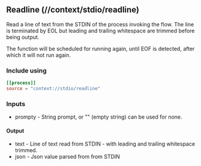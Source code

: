 ## Readline (//context/stdio/readline)
Read a line of text from the STDIN of the process invoking the flow. The line is terminated by EOL
but leading and trailing whitespace are trimmed before being output.

The function will be scheduled for running again, until EOF is detected, after which it will not run
again.

### Include using
```toml
[[process]]
source = "context://stdio/readline"
```

### Inputs
* prompty - String prompt, or "" (empty string) can be used for none.


#### Output
* text - Line of text read from STDIN - with leading and trailing whitespace trimmed.
* json - Json value parsed from from STDIN